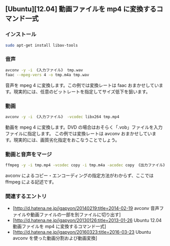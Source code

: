 ## [Ubuntu][12.04] 動画ファイルを mp4 に変換するコマンド一式


### インストール

```sh
sudo apt-get install libav-tools 
```

### 音声

```sh
avconv -y -i 《入力ファイル》 tmp.wav
faac --mpeg-vers 4 -o tmp.m4a tmp.wav
```
音声を mpeg 4 に変換します。この例では変換レートは faac おまかせしています。現実的には、任意のビットレートを指定してサイズ低下を狙います。

### 動画

```sh
avconv -y -i 《入力ファイル》 -vcodec libx264 tmp.mp4
```
動画を mpeg 4 に変換します。DVD の場合はおそらく「.vob」ファイルを入力ファイルに指定します。
この例では変換レートは avconv おまかせしています。現実的には、画質劣化指定をおこなうことでしょう。


### 動画と音声をマージ

```sh
ffmpeg -y -i tmp.mp4 -vcodec copy -i tmp.m4a -acodec copy 《出力ファイル》
```
avconv によるコピー・エンコーディングの指定方法がわからず、ここでは ffmpeg による記述です。


### 関連するエントリ

* [http://d.hatena.ne.jp/igapyon/20140219:title=2014-02-19 avconv 音声ファイルや動画ファイルの一部を別ファイルに切り出す]
* [http://d.hatena.ne.jp/igapyon/20130126:title=2013-01-26 Ubuntu 12.04 動画ファイルを mp4 に変換するコマンド一式]
* [http://d.hatena.ne.jp/igapyon/20160323:title=2016-03-23 Ubuntu avconv を使った動画分割および動画変換]

